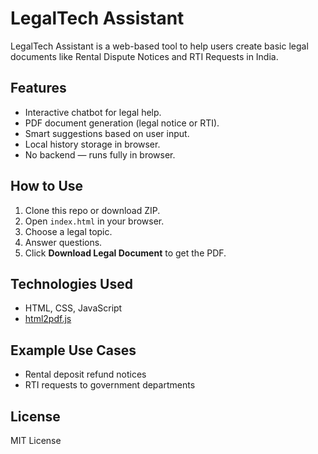# LegalTech Assistant

LegalTech Assistant is a web-based tool to help users create basic legal documents like Rental Dispute Notices and RTI Requests in India.

## Features

- Interactive chatbot for legal help.
- PDF document generation (legal notice or RTI).
- Smart suggestions based on user input.
- Local history storage in browser.
- No backend — runs fully in browser.

## How to Use

1. Clone this repo or download ZIP.
2. Open `index.html` in your browser.
3. Choose a legal topic.
4. Answer questions.
5. Click **Download Legal Document** to get the PDF.

## Technologies Used

- HTML, CSS, JavaScript
- [html2pdf.js](https://github.com/eKoopmans/html2pdf)

## Example Use Cases

- Rental deposit refund notices
- RTI requests to government departments

## License

MIT License




